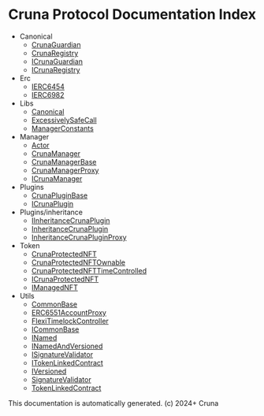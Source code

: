 # Cruna Protocol Documentation Index

- Canonical
  - [CrunaGuardian](./canonical/CrunaGuardian.md)
  - [CrunaRegistry](./canonical/CrunaRegistry.md)
  - [ICrunaGuardian](./canonical/ICrunaGuardian.md)
  - [ICrunaRegistry](./canonical/ICrunaRegistry.md)
- Erc
  - [IERC6454](./erc/IERC6454.md)
  - [IERC6982](./erc/IERC6982.md)
- Libs
  - [Canonical](./libs/Canonical.md)
  - [ExcessivelySafeCall](./libs/ExcessivelySafeCall.md)
  - [ManagerConstants](./libs/ManagerConstants.md)
- Manager
  - [Actor](./manager/Actor.md)
  - [CrunaManager](./manager/CrunaManager.md)
  - [CrunaManagerBase](./manager/CrunaManagerBase.md)
  - [CrunaManagerProxy](./manager/CrunaManagerProxy.md)
  - [ICrunaManager](./manager/ICrunaManager.md)
- Plugins
  - [CrunaPluginBase](./plugins/CrunaPluginBase.md)
  - [ICrunaPlugin](./plugins/ICrunaPlugin.md)
- Plugins/inheritance
  - [IInheritanceCrunaPlugin](./plugins/inheritance/IInheritanceCrunaPlugin.md)
  - [InheritanceCrunaPlugin](./plugins/inheritance/InheritanceCrunaPlugin.md)
  - [InheritanceCrunaPluginProxy](./plugins/inheritance/InheritanceCrunaPluginProxy.md)
- Token
  - [CrunaProtectedNFT](./token/CrunaProtectedNFT.md)
  - [CrunaProtectedNFTOwnable](./token/CrunaProtectedNFTOwnable.md)
  - [CrunaProtectedNFTTimeControlled](./token/CrunaProtectedNFTTimeControlled.md)
  - [ICrunaProtectedNFT](./token/ICrunaProtectedNFT.md)
  - [IManagedNFT](./token/IManagedNFT.md)
- Utils
  - [CommonBase](./utils/CommonBase.md)
  - [ERC6551AccountProxy](./utils/ERC6551AccountProxy.md)
  - [FlexiTimelockController](./utils/FlexiTimelockController.md)
  - [ICommonBase](./utils/ICommonBase.md)
  - [INamed](./utils/INamed.md)
  - [INamedAndVersioned](./utils/INamedAndVersioned.md)
  - [ISignatureValidator](./utils/ISignatureValidator.md)
  - [ITokenLinkedContract](./utils/ITokenLinkedContract.md)
  - [IVersioned](./utils/IVersioned.md)
  - [SignatureValidator](./utils/SignatureValidator.md)
  - [TokenLinkedContract](./utils/TokenLinkedContract.md)


This documentation is automatically generated.
(c) 2024+ Cruna
